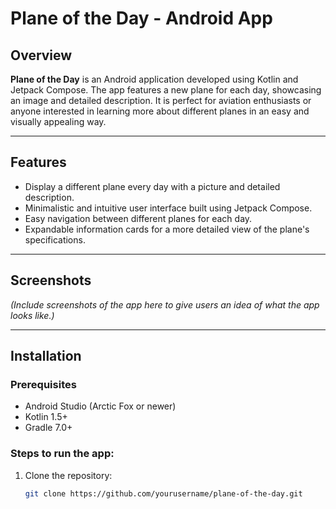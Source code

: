 # Plane of the Day - Android App

## Overview
**Plane of the Day** is an Android application developed using Kotlin and Jetpack Compose. The app features a new plane for each day, showcasing an image and detailed description. It is perfect for aviation enthusiasts or anyone interested in learning more about different planes in an easy and visually appealing way.

---

## Features
- Display a different plane every day with a picture and detailed description.
- Minimalistic and intuitive user interface built using Jetpack Compose.
- Easy navigation between different planes for each day.
- Expandable information cards for a more detailed view of the plane's specifications.

---

## Screenshots
*(Include screenshots of the app here to give users an idea of what the app looks like.)*

---

## Installation

### Prerequisites
- Android Studio (Arctic Fox or newer)
- Kotlin 1.5+
- Gradle 7.0+

### Steps to run the app:
1. Clone the repository:
   ```bash
   git clone https://github.com/yourusername/plane-of-the-day.git
